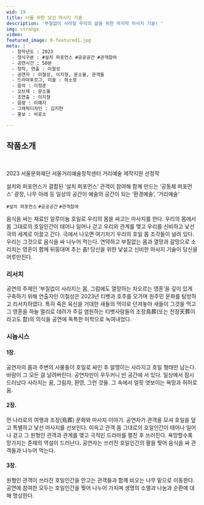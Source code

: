 ```yaml
---
wid: 19
title: 너를 위한 낯선 마사지 기술
description: '부질없이 사라질 우리의 삶을 위한 마지막 마사지 기술! '
img: strange
video:
featured_image: 0-featured1.jpg
meta: |
  - 창작년도 : 2023
  - 형식구분 : #설치 퍼포먼스 #공공공간 #관객참여
  - 공연시간 : 50분
  - 창작, 연출 : 이철성
  - 공연자 : 이철성, 이지형, 문소율, 관객들
  - 드라마투르그, 미술 : 하소정
  - 음악 : 이정훈
  - 오브제 : 문소율
  - 조연출 : 이지형
  - 음향 : 이예지
  - 그래픽디자인 : 김지현
  - 홍보 : 비로소 

---
```


## 작품소개

&nbsp;

2023 서울문화재단 서울거리예술창작센터 거리예술 제작지원 선정작

설치와 퍼포먼스가 결합된 ‘설치 퍼포먼스’
관객이 참여해 함께 만드는 ‘공동체 퍼포먼스’
광장, 나무 아래 등 일상의 공간이 예술의 공간이 되는 ‘환경예술’, ‘거리예술’

`#설치 퍼포먼스` `#공공공간` `#관객참여`

음식을 싸는 재료인 알루미늄 호일로 우리의 몸을 싸고는 마사지를 한다. 우리의 몸에서 몸 그대로의 호일인간이 태어나 일어나 걷고 우리와 관계를 맺고 우리를 신비하고 낯선 극의 세계로 이끌고 간다. 극에서 나오면 여기저기 우리의 호일 몸 조각들이 널려 있다. 우리는 그것으로 음식을 싸 나누어 먹는다. 
연약하고 부질없는 몸과 열망과 갈망으로 소리치는 영혼이 함께 뒤뚱대며 추는 춤!
당신을 위한 낯설고 신비한 마사지 기술이 당신을 어루만진다.

### 리서치

공연의 주제인 ‘부질없이 사라지는 몸, 그럼에도 열망하는 차오르는 영혼’을 깊이 있게 구축하기 위해 연출자인 이철성은 2023년 티벳과 호주를 오가며 원주민 문화를 탐방하고 리서치하였다. 특히 죽은 육신을 거대한 새들의 먹이로 던져놓아 새들이 그것을 먹고 그 영혼을 하늘 멀리로 데려가 주길 염원하는 티벳사람들의 조장鳥葬(또는 천장天葬이라고도 함)의 의식을 공연에 독특한 미학으로 녹여내었다.

### 시놉시스 

#### 1장. 
공연자의 몸과 주변의 사물들이 호일로 싸인 후 알맹이는 사라지고 호일 형태만 남는다. 바람이 그 모든 걸 날려버린다. 공연자만이 우두커니 빈 공간에 서 있다.
일상에서 잠시 드러났다 사라지는 꿈, 그림자, 환영, 그런 것들. 그 속에서 얼핏 엿보이는 욕망과 허허로움.

#### 2장.
먼 나라로의 여행과 조장(鳥葬) 문화와 마사지 이야기. 
공연자가 관객을 모셔 호일을 덮고 특별하고 낯선 마사지를 선보인다. 이윽고 관객 몸 그대로의 호일인간이 태어나 일어나 걷고 그 원형인 관객과 관계를 맺고 극적인 드라마를 펼친 후 쓰러진다. 욕망할수록 망가지는 존재의 역설이 드러난다. 공연자는 쓰러진 호일인간의 팔을 찢어 음식을 싸 관객들과 나누어 먹는다.

#### 3장.
원형인 관객이 쓰러진 호일인간을 안고는 관객들과 함께 비오는 나무 밑으로 이동한다. 공연에 참여한 모두는 호일인간을 찢어 나누어 가지며 생명의 소멸과 나눔과 순환에 대해 명상한다.
